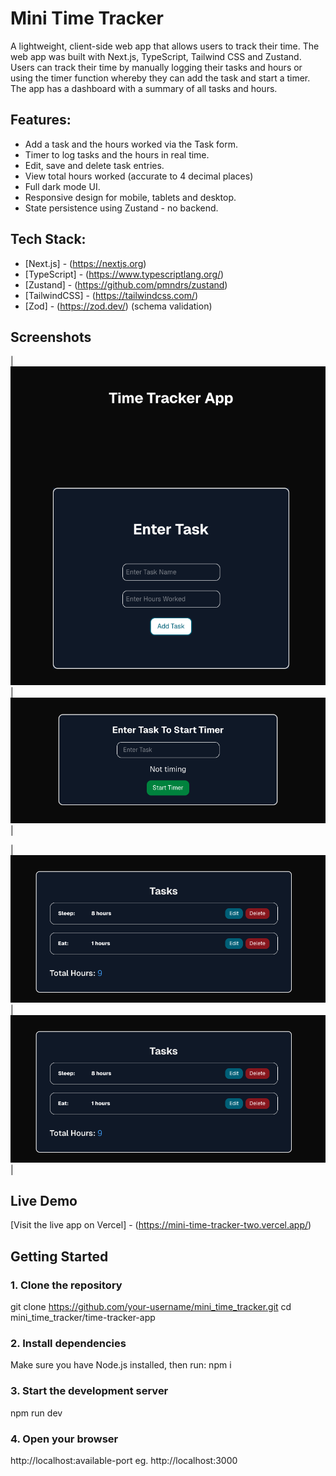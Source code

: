 # Mini Time Tracker
A lightweight, client-side web app that allows users to track their time. The web app was built with Next.js, TypeScript, Tailwind CSS and Zustand. 
Users can track their time by manually logging their tasks and hours or using the timer function whereby they can add the task and start a timer. The app has a dashboard with a summary of all tasks and hours. 

## Features:

- Add a task and the hours worked via the Task form. 
- Timer to log tasks and the hours in real time.
- Edit, save and delete task entries. 
- View total hours worked (accurate to 4 decimal places)
- Full dark mode UI. 
- Responsive design for mobile, tablets and desktop. 
- State persistence using Zustand - no backend. 

## Tech Stack:

- [Next.js] - (https://nextjs.org)
- [TypeScript] - (https://www.typescriptlang.org/)
- [Zustand] - (https://github.com/pmndrs/zustand)
- [TailwindCSS] - (https://tailwindcss.com/)
- [Zod] - (https://zod.dev/) (schema validation)

## Screenshots

| ![Form Screenshot](./time-tracker-app/public/screenshots/TaskForm.png) | ![Timer Screenshot](./time-tracker-app/public/screenshots/TimerTaskForm.png) |

| ![List Screenshot](./time-tracker-app/public/screenshots/TaskList.png) | ![List Screenshot 2 - Edit](./time-tracker-app/public/screenshots/TaskList.png) |



## Live Demo
[Visit the live app on Vercel] - (https://mini-time-tracker-two.vercel.app/)

## Getting Started 

### 1. Clone the repository

git clone https://github.com/your-username/mini_time_tracker.git
cd mini_time_tracker/time-tracker-app

### 2. Install dependencies

Make sure you have Node.js installed, then run:
npm i

### 3. Start the development server
npm run dev 

### 4. Open your browser
http://localhost:available-port eg. http://localhost:3000